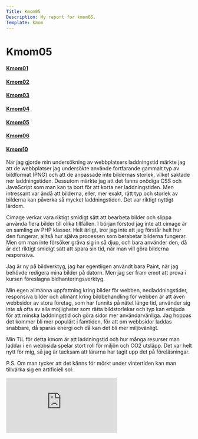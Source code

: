 ```yaml
---
Title: Kmom05
Description: My report for kmom05.
Template: kmom
---
```


Kmom05
==========================
<div class="sidebar">
<a href="../report/kmom01"><h4>Kmom01</h4></a>
<a href="../report/kmom02"><h4>Kmom02</h4></a>
<a href="../report/kmom03"><h4>Kmom03</h4></a>
<a href="../report/kmom04"><h4>Kmom04</h4></a>
<a href="#"><h4>Kmom05</h4></a>
<a href="../report/kmom06"><h4>Kmom06</h4></a>
<a href="../report/kmom10"><h4>Kmom10</h4></a>
</div>
<div class="kmom" markdown="1">
När jag gjorde min undersökning av webbplatsers laddningstid märkte jag att de webbplatser jag undersökte använde fortfarande gammalt typ av bildformat (PNG) och att de anpassade inte bildernas storlek, vilket saktade ner laddningstiden. Dessutom märkte jag att det fanns onödiga CSS och JavaScript som man kan ta bort för att korta ner laddningstiden. Men intressant var ändå att bilderna, eller, mer exakt, rätt typ och storlek av bilderna kan påverka så mycket laddningstiden. Det var riktigt nyttigt lärdom.


Cimage verkar vara riktigt smidigt sätt att bearbeta bilder och slippa använda flera bilder till olika tillfällen. I början förstod jag inte att cimage är en samling av PHP klasser. Helt ärligt, tror jag inte att jag förstår helt hur den fungerar, alltså hur själva processen som berabetar bilderna fungerar. Men om man inte försöker gräva sig in så djup, och bara använder den, då är det riktigt smidigt sätt att spara sin tid, när man vill göra bilderna responsiva.


Jag är ny på bildverktyg, jag har egentligen användt bara Paint, när jag behövde redigera mina bilder på datorn. Men jag ser fram emot att prova i kursen föreslagna bldhanteringsverktyg.



Min egen allmänna uppfattning kring bilder för webben, nedladdningstider, responsiva bilder och allmänt kring bildbehandling för webben är att även webbsidor av stora företag, som har funnits på nätet länge tid, använder sig inte så ofta av alla möjligheter som rätta bildstorlekar och typ kan erbjuda för att minska laddningstid och göra sidor mer användarvänliga. Jag hoppas det kommer bli mer populärt i famtiden, för att om webbsidor laddas snabbare, då sparas energi och då kan det bli mer miljövänligt.  


Min TIL för detta kmom är att laddningstid och hur många resurser man laddar i en webbsida spelar stort roll för miljön och CO2 utsläpp. Det var helt nytt för mig, så jag är tacksam att lärarna har tagit upp det på föreläsningar.

P.S. Om man tycker att det känns för mörkt under vintertiden kan man tillvärka sig en artificiell sol:
<div class="embed-container">
    <iframe src="https://www.youtube.com/embed/6bqBsHSwPgw" frameborder="0" allowfullscreen></iframe>
</div>
</div>
